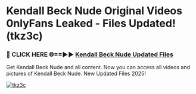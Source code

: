 # Kendall Beck Nude Original Videos 0nlyFans Leaked - Files Updated! (tkz3c)

<h3>🔴 CLICK HERE 🌐==►► <a href="https://tinyurl.com/yc6ubb5a" rel="nofollow">Kendall Beck Nude Updated Files</a></h3>

Get Kendall Beck Nude and all content. Now you can access all videos and pictures of Kendall Beck Nude. New Updated Files 2025!

[![tkz3c](https://i.imgur.com/7eu0CRL.gif)](https://tinyurl.com/yc6ubb5a)
